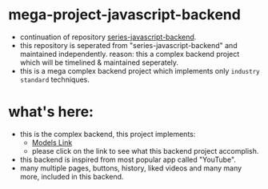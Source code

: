 # mega-project-javascript-backend

- continuation of repository [series-javascript-backend](https://github.com/navraj-singh-dev/series-javascript-backend).
- this repository is seperated from "series-javascript-backend" and maintained independently.
  reason: this a complex backend project which will be timelined & maintained seperately.
- this is a mega complex backend project which implements only `industry standard` techniques.

# what's here:

- this is the complex backend, this project implements:
  - [Models Link](https://app.eraser.io/workspace/YtPqZ1VogxGy1jzIDkzj)
  - please click on the link to see what this backend project accomplish.
- this backend is inspired from most popular app called "YouTube".
- many multiple pages, buttons, history, liked videos and many many more, included in this backend.
